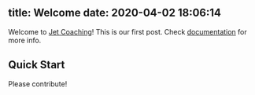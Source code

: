 title: Welcome
date: 2020-04-02 18:06:14
---
Welcome to [Jet Coaching](https://jetcoachingcenter.netlify.com/)! This is our first post. Check [documentation](https://jetcoachingcenter.netlify.com/) for more info. 

## Quick Start

Please contribute!